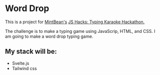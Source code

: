 # Word Drop

This is a project for [MintBean's](https://mintbean.io/) [JS Hacks: Typing Karaoke Hackathon.](https://mintbean.io/meets/09a8401f-d3eb-4848-92ef-1a05bb25b13a?template=meet)

The challenge is to make a typing game using JavaScrip, HTML, and CSS. I am going to make a word drop typing game.

## My stack will be: 
* Svelte.js 
* Tailwind css

